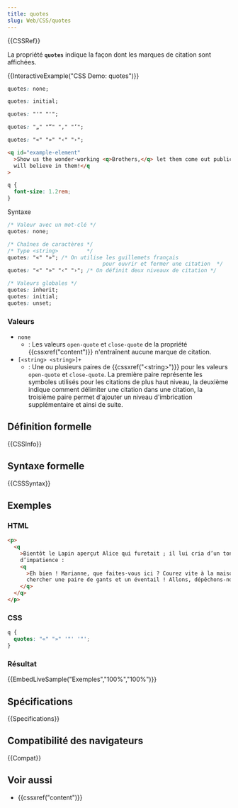 ```yaml
---
title: quotes
slug: Web/CSS/quotes
---
```


{{CSSRef}}

La propriété **`quotes`** indique la façon dont les marques de citation sont affichées.

{{InteractiveExample("CSS Demo: quotes")}}

```css interactive-example-choice
quotes: none;
```

```css interactive-example-choice
quotes: initial;
```

```css interactive-example-choice
quotes: "'" "'";
```

```css interactive-example-choice
quotes: "„" "“" "‚" "‘";
```

```css interactive-example-choice
quotes: "«" "»" "‹" "›";
```

```html interactive-example
<q id="example-element"
  >Show us the wonder-working <q>Brothers,</q> let them come out publicly—and we
  will believe in them!</q
>
```

```css interactive-example
q {
  font-size: 1.2rem;
}
```

Syntaxe

```css
/* Valeur avec un mot-clé */
quotes: none;

/* Chaînes de caractères */
/* Type <string>         */
quotes: "«" "»"; /* On utilise les guillemets français
                              pour ouvrir et fermer une citation  */
quotes: "«" "»" "‹" "›"; /* On définit deux niveaux de citation */

/* Valeurs globales */
quotes: inherit;
quotes: initial;
quotes: unset;
```

### Valeurs

- `none`
  - : Les valeurs `open-quote` et `close-quote` de la propriété {{cssxref("content")}} n'entraînent aucune marque de citation.
- `[<string> <string>]+`
  - : Une ou plusieurs paires de {{cssxref("&lt;string&gt;")}} pour les valeurs `open-quote` et `close-quote`. La première paire représente les symboles utilisés pour les citations de plus haut niveau, la deuxième indique comment délimiter une citation dans une citation, la troisième paire permet d'ajouter un niveau d'imbrication supplémentaire et ainsi de suite.

## Définition formelle

{{CSSInfo}}

## Syntaxe formelle

{{CSSSyntax}}

## Exemples

### HTML

```html
<p>
  <q
    >Bientôt le Lapin aperçut Alice qui furetait ; il lui cria d’un ton
    d’impatience :
    <q
      >Eh bien ! Marianne, que faites-vous ici ? Courez vite à la maison me
      chercher une paire de gants et un éventail ! Allons, dépêchons-nous.
    </q>
  </q>
</p>
```

### CSS

```css
q {
  quotes: "«" "»" '"' '"';
}
```

### Résultat

{{EmbedLiveSample("Exemples","100%","100%")}}

## Spécifications

{{Specifications}}

## Compatibilité des navigateurs

{{Compat}}

## Voir aussi

- {{cssxref("content")}}
